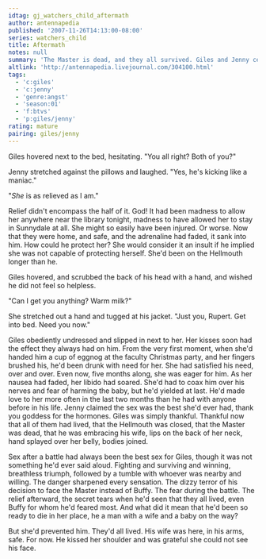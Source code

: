 ```yaml
---
idtag: gj_watchers_child_aftermath
author: antennapedia
published: '2007-11-26T14:13:00-08:00'
series: watchers_child
title: Aftermath
notes: null
summary: 'The Master is dead, and they all survived. Giles and Jenny celebrate.'
altlink: 'http://antennapedia.livejournal.com/304100.html'
tags:
  - 'c:giles'
  - 'c:jenny'
  - 'genre:angst'
  - 'season:01'
  - 'f:btvs'
  - 'p:giles/jenny'
rating: mature
pairing: giles/jenny
---
```

<p>Giles hovered next to the bed, hesitating. "You all right? Both of you?"</p>

<p>Jenny stretched against the pillows and laughed. "Yes, he's kicking like a maniac."</p>

<p>"<em>She</em> is as relieved as I am."</p>

<p>Relief didn't encompass the half of it. God! It had been madness to allow her anywhere near the library tonight, madness to have allowed her to stay in Sunnydale at all. She might so easily have been injured. Or worse. Now that they were home, and safe, and the adrenaline had faded, it sank into him. How could he protect her? She would consider it an insult if he implied she was not capable of protecting herself. She'd been on the Hellmouth longer than he.</p>

<p>Giles hovered, and scrubbed the back of his head with a hand, and wished he did not feel so helpless.</p>

<p>"Can I get you anything? Warm milk?"</p>

<p>She stretched out a hand and tugged at his jacket. "Just you, Rupert. Get into bed. Need you now."</p>

<p>Giles obediently undressed and slipped in next to her. Her kisses soon had the effect they always had on him. From the very first moment, when she'd handed him a cup of eggnog at the faculty Christmas party, and her fingers brushed his, he'd been drunk with need for her. She had satisfied his need, over and over. Even now, five months along, she was eager for him. As her nausea had faded, her libido had soared. She'd had to coax him over his nerves and fear of harming the baby, but he'd yielded at last. He'd made love to her more often in the last two months than he had with anyone before in his life. Jenny claimed the sex was the best she'd ever had, thank you goddess for the hormones. Giles was simply thankful. Thankful now that all of them had lived, that the Hellmouth was closed, that the Master was dead, that he was embracing his wife, lips on the back of her neck, hand splayed over her belly, bodies joined.</p>

<p>Sex after a battle had always been the best sex for Giles, though it was not something he'd ever said aloud. Fighting and surviving and winning, breathless triumph, followed by a tumble with whoever was nearby and willing. The danger sharpened every sensation. The dizzy terror of his decision to face the Master instead of Buffy. The fear during the battle. The relief afterward, the secret tears when he'd seen that they all lived, even Buffy for whom he'd feared most. And what did it mean that he'd been so ready to die in her place, he a man with a wife and a baby on the way? </p>

<p>But she'd prevented him. They'd all lived. His wife was here, in his arms, safe. For now. He kissed her shoulder and was grateful she could not see his face.</p>
